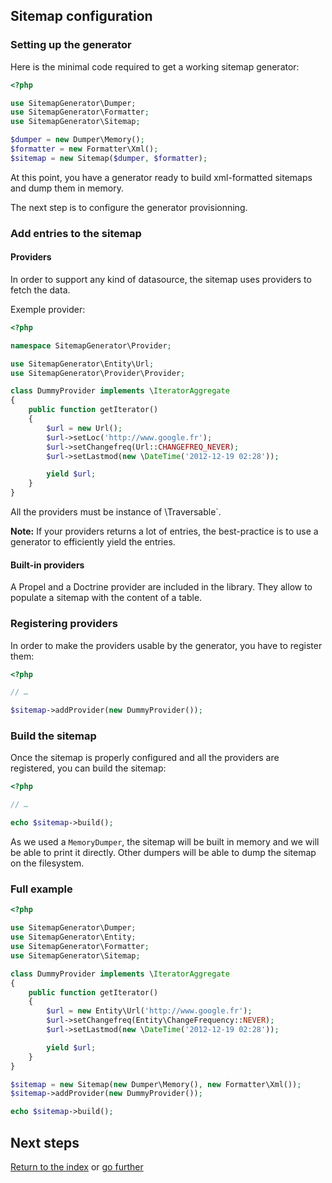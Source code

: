 ## Sitemap configuration

### Setting up the generator

Here is the minimal code required to get a working sitemap generator:

```php
<?php

use SitemapGenerator\Dumper;
use SitemapGenerator\Formatter;
use SitemapGenerator\Sitemap;

$dumper = new Dumper\Memory();
$formatter = new Formatter\Xml();
$sitemap = new Sitemap($dumper, $formatter);
```

At this point, you have a generator ready to build xml-formatted sitemaps and
dump them in memory.

The next step is to configure the generator provisionning.


### Add entries to the sitemap

#### Providers

In order to support any kind of datasource, the sitemap uses providers to fetch
the data.

Exemple provider:

```php
<?php

namespace SitemapGenerator\Provider;

use SitemapGenerator\Entity\Url;
use SitemapGenerator\Provider\Provider;

class DummyProvider implements \IteratorAggregate
{
    public function getIterator()
    {
        $url = new Url();
        $url->setLoc('http://www.google.fr');
        $url->setChangefreq(Url::CHANGEFREQ_NEVER);
        $url->setLastmod(new \DateTime('2012-12-19 02:28'));

        yield $url;
    }
}
```

All the providers must be instance of \Traversable`.

**Note:** If your providers returns a lot of entries, the best-practice is to
use a generator to efficiently yield the entries.


#### Built-in providers

A Propel and a Doctrine provider are included in the library. They allow to
populate a sitemap with the content of a table.


### Registering providers

In order to make the providers usable by the generator, you have to register
them:

```php
<?php

// …

$sitemap->addProvider(new DummyProvider());
```


### Build the sitemap

Once the sitemap is properly configured and all the providers are registered,
you can build the sitemap:

```php
<?php

// …

echo $sitemap->build();
```

As we used a `MemoryDumper`, the sitemap will be built in memory and we will be
able to print it directly. Other dumpers will be able to dump the sitemap on the
filesystem.


### Full example

```php
<?php

use SitemapGenerator\Dumper;
use SitemapGenerator\Entity;
use SitemapGenerator\Formatter;
use SitemapGenerator\Sitemap;

class DummyProvider implements \IteratorAggregate
{
    public function getIterator()
    {
        $url = new Entity\Url('http://www.google.fr');
        $url->setChangefreq(Entity\ChangeFrequency::NEVER);
        $url->setLastmod(new \DateTime('2012-12-19 02:28'));

        yield $url;
    }
}

$sitemap = new Sitemap(new Dumper\Memory(), new Formatter\Xml());
$sitemap->addProvider(new DummyProvider());

echo $sitemap->build();
```


## Next steps

[Return to the index](https://github.com/K-Phoen/SitemapGenerator/blob/master/doc/index.md)
or [go further](https://github.com/K-Phoen/SitemapGenerator/blob/master/doc/more.md)

